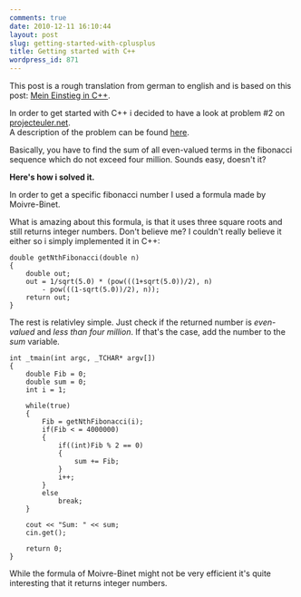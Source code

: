 ```yaml
---
comments: true
date: 2010-12-11 16:10:44
layout: post
slug: getting-started-with-cplusplus
title: Getting started with C++
wordpress_id: 871
---
```


This post is a rough translation from german to english and is based on this post: [Mein Einstieg in C++](http://phansch.net/2010/09/04/mein-einstieg-in-cplusplus).





In order to get started with C++ i decided to have a look at problem #2 on [projecteuler.net](http://projecteuler.net/).   
A description of the problem can be found [here](http://projecteuler.net/index.php?section=problems&id=2).



Basically, you have to find the sum of all even-valued terms in the fibonacci sequence which do not exceed four million. Sounds easy, doesn't it?

**Here's how i solved it.**

In order to get a specific fibonacci number I used a formula made by Moivre-Binet.

<!--![Moivre-Binet's formula to get the n'th fibonacci number](http://upload.wikimedia.org/math/1/6/e/16ea0dee516003a472c75c4e0b8b4154.png)-->

What is amazing about this formula, is that it uses three square roots and still returns integer numbers.
Don't believe me? I couldn't really believe it either so i simply implemented it in C++:

    
    double getNthFibonacci(double n)
    {
    	double out;
    	out = 1/sqrt(5.0) * (pow(((1+sqrt(5.0))/2), n)
    		- pow(((1-sqrt(5.0))/2), n));
    	return out;
    }
    


The rest is relativley simple. Just check if the returned number is _even-valued_ and _less than four million_.
If that's the case, add the number to the _sum_ variable.

    
    int _tmain(int argc, _TCHAR* argv[])
    {
    	double Fib = 0;
    	double sum = 0;
    	int i = 1;
    
    	while(true)
    	{
    		Fib = getNthFibonacci(i);
    		if(Fib < = 4000000)
    		{
    			if((int)Fib % 2 == 0)
    			{
    				sum += Fib;
    			}
    			i++;
    		}
    		else
    			break;
    	}
    
    	cout << "Sum: " << sum;
    	cin.get();
    
    	return 0;
    }
    


While the formula of Moivre-Binet might not be very efficient it's quite interesting that it returns integer numbers.
